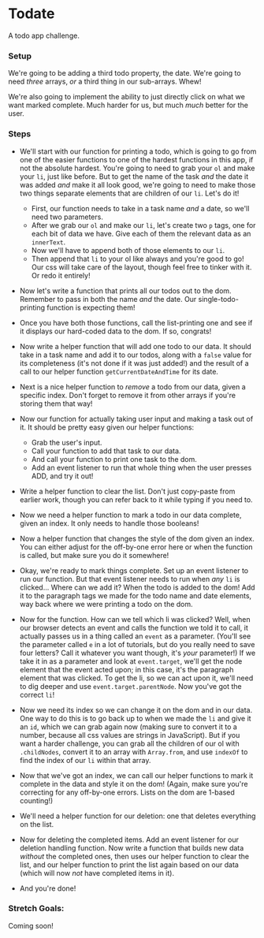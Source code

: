# Todate

A todo app challenge.


### Setup

We're going to be adding a third todo property, the date. We're going to need *three* arrays, *or* a third thing in our sub-arrays. Whew!

We're also going to implement the ability to just directly click on what we want marked complete. Much harder for us, but much *much* better for the user.


### Steps

* We'll start with our function for printing a todo, which is going to go from one of the easier functions to one of the hardest functions in this app, if not the absolute hardest. You're going to need to grab your `ol` and make your `li`, just like before. But to get the name of the task *and* the date it was added *and* make it all look good, we're going to need to make those two things separate elements that are children of our `li`. Let's do it!
  * First, our function needs to take in a task name *and* a date, so we'll need two parameters.
  * After we grab our `ol` and make our `li`, let's create two `p` tags, one for each bit of data we have. Give each of them the relevant data as an `innerText`.
  * Now we'll have to append both of those elements to our `li`.
  * Then append that `li` to your ol like always and you're good to go! Our css will take care of the layout, though feel free to tinker with it. Or redo it entirely!

* Now let's write a function that prints all our todos out to the dom. Remember to pass in both the name *and* the date. Our single-todo-printing function is expecting them!

* Once you have both those functions, call the list-printing one and see if it displays our hard-coded data to the dom. If so, congrats!

* Now write a helper function that will add one todo to our data. It should take in a task name and add it to our todos, along with a `false` value for its completeness (it's not done if it was just added!) and the result of a call to our helper function `getCurrentDateAndTime` for its date.

* Next is a nice helper function to *remove* a todo from our data, given a specific index. Don't forget to remove it from other arrays if you're storing them that way!


* Now our function for actually taking user input and making a task out of it. It should be pretty easy given our helper functions:
  * Grab the user's input.
  * Call your function to add that task to our data.
  * And call your function to print one task to the dom.
  * Add an event listener to run that whole thing when the user presses ADD, and try it out!

* Write a helper function to clear the list. Don't just copy-paste from earlier work, though you can refer back to it while typing if you need to.

* Now we need a helper function to mark a todo in our data complete, given an index. It only needs to handle those booleans!

* Now a helper function that changes the style of the dom given an index. You can either adjust for the off-by-one error here or when the function is called, but make sure you do it somewhere!

* Okay, we're ready to mark things complete. Set up an event listener to run our function. But that event listener needs to run when _any_ `li` is clicked... Where can we add it? When the todo is added to the dom! Add it to the paragraph tags we made for the todo name and date elements, way back where we were printing a todo on the dom.

* Now for the function. How can we tell which li was clicked? Well, when our browser detects an event and calls the function we told it to call, it actually passes us in a thing called an `event` as a parameter. (You'll see the parameter called `e` in a lot of tutorials, but do you really need to save four letters? Call it whatever you want though, it's *your* parameter!) If we take it in as a parameter and look at `event.target`, we'll get the node element that the event acted upon; in this case, it's the paragraph element that was clicked. To get the li, so we can act upon it, we'll need to dig deeper and use `event.target.parentNode`. Now you've got the correct `li`!

* Now we need its index so we can change it on the dom and in our data. One way to do this is to go back up to when we made the `li` and give it an `id`, which we can grab again now (making sure to convert it to a number, because all css values are strings in JavaScript). But if you want a harder challenge, you can grab all the children of our ol with `.childNodes`, convert it to an array with `Array.from`, and use `indexOf` to find the index of our `li` within that array.

* Now that we've got an index, we can call our helper functions to mark it complete in the data and style it on the dom! (Again, make sure you're correcting for any off-by-one errors. Lists on the dom are 1-based counting!)

* We'll need a helper function for our deletion: one that deletes everything on the list.

* Now for deleting the completed items. Add an event listener for our deletion handling function. Now write a function that builds new data *without* the completed ones, then uses our helper function to clear the list, and our helper function to print the list again based on our data (which will now *not* have completed items in it).

* And you're done!


### Stretch Goals:

Coming soon!